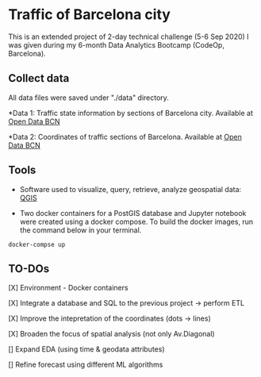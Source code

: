 # Traffic of Barcelona city

This is an extended project of 2-day technical challenge (5-6 Sep 2020) I was given during my 6-month Data Analytics Bootcamp (CodeOp, Barcelona).



## Collect data
All data files were saved under "./data" directory.

*Data 1: Traffic state information by sections of Barcelona city. Available at [Open Data BCN](https://opendata-ajuntament.barcelona.cat/data/en/dataset/trams)

*Data 2: Coordinates of traffic sections of Barcelona. Available at [Open Data BCN](https://opendata-ajuntament.barcelona.cat/data/es/dataset/transit-relacio-trams)



## Tools
* Software used to visualize, query, retrieve, analyze geospatial data: [QGIS](https://www.qgis.org/en/site/)
 
* Two docker containers for a PostGIS database and Jupyter notebook were created using a docker compose. To build the docker images, run the command below in your terminal.

```
docker-compse up
```


## TO-DOs
[X] Environment - Docker containers

[X] Integrate a database and SQL to the previous project -> perform ETL

[X] Improve the intepretation of the coordinates (dots -> lines)

[X] Broaden the focus of spatial analysis (not only Av.Diagonal)

[] Expand EDA (using time & geodata attributes)

[] Refine forecast using different ML algorithms